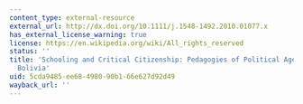 ```yaml
---
content_type: external-resource
external_url: http://dx.doi.org/10.1111/j.1548-1492.2010.01077.x
has_external_license_warning: true
license: https://en.wikipedia.org/wiki/All_rights_reserved
status: ''
title: 'Schooling and Critical Citizenship: Pedagogies of Political Agency in El Alto,
  Bolivia'
uid: 5cda9485-ee68-4980-90b1-66e627d92d49
wayback_url: ''
---
```

